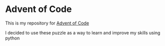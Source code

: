 # Advent of Code

This is my repository for [Advent of Code](https://adventofcode.com/)

I decided to use these puzzle as a way to learn and improve my skills using python
